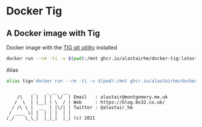 # Docker Tig

## A Docker image with Tig

Docker image with the [TIG git utility](https://jonas.github.io/tig/) installed


```bash
docker run --rm -ti -v $(pwd):/mnt ghcr.io/alastairhm/docker-tig:latest
```

Alias
```bash
alias tig='docker run --rm -ti -v $(pwd):/mnt ghcr.io/alastairhm/docker-tig:latest'
```

```text
          _    _ __  __
    /\   | |  | |  \/  | Email   : alastair@montgomery.me.uk
   /  \  | |__| | \  / | Web     : https://blog.0x32.co.uk/
  / /\ \ |  __  | |\/| | Twitter : @alastair_hm
 / ____ \| |  | | |  | |
/_/    \_\_|  |_|_|  |_| (c) 2021
```

